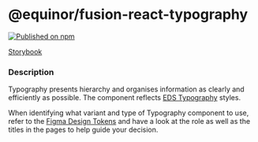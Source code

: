# @equinor/fusion-react-typography

[![Published on npm](https://img.shields.io/npm/v/@equinor/fusion-react-typography.svg)](https://www.npmjs.com/package/@equinor/fusion-react-typography)

[Storybook](https://equinor.github.io/fusion-react-components/?path=/docs/data-typography)

### Description

Typography presents hierarchy and organises information as clearly and efficiently as possible.
The component reflects [EDS Typography](https://eds.equinor.com/0b0c666ab/p/721544-typography/b/32c137) styles.

When identifying what variant and type of Typography component to use, refer to the [Figma Design Tokens](https://www.figma.com/file/0TbIXrrObWj80Cf7KucKYFL0/Design-Tokens?node-id=2%3A3) and have a look at the role as well as the titles in the pages to help guide your decision.
